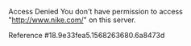 Access Denied You don't have permission to access "http://www.nike.com/" on this server.

Reference #18.9e33fea5.1568263680.6a8473d